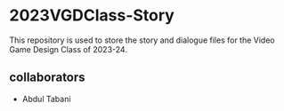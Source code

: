 # 2023VGDClass-Story
This repository is used to store the story and dialogue files for the Video Game Design Class of 2023-24.

## collaborators
- Abdul Tabani

